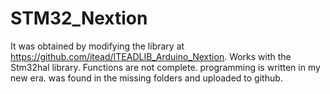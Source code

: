 # STM32_Nextion
It was obtained by modifying the library at https://github.com/itead/ITEADLIB_Arduino_Nextion. Works with the Stm32hal library. Functions are not complete. programming is written in my new era. was found in the missing folders and uploaded to github.
